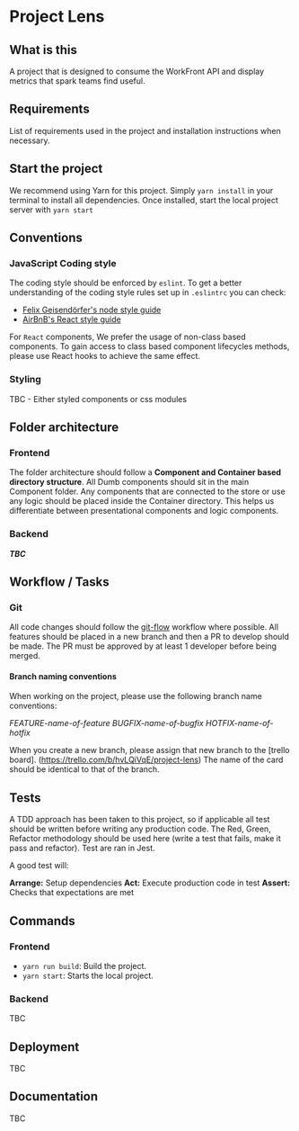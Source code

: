 # Project Lens

## What is this

A project that is designed to consume the WorkFront API and display metrics that spark teams find useful.


## Requirements

List of requirements used in the project and installation instructions when
necessary.

## Start the project
We recommend using Yarn for this project. Simply `yarn install` in your terminal to install all dependencies. Once installed, start the local project server with `yarn start`

## Conventions

### JavaScript Coding style

The coding style should be enforced by `eslint`. To get a better understanding
of the coding style rules set up in `.eslintrc` you can check:

- [Felix Geisendörfer's node style guide](https://github.com/felixge/node-style-guide)
- [AirBnB's React style guide](https://github.com/airbnb/javascript/tree/master/react)


For `React` components, We prefer the usage of non-class based components. To gain access to class based component lifecycles methods, please use React hooks to achieve the same effect.

### Styling
TBC - Either styled components or css modules

## Folder architecture

### Frontend

The folder architecture should follow a **Component and Container based directory
structure**. All Dumb components should sit in the main Component folder. Any components that are connected to the store or use any logic should be placed inside the Container directory. This helps us differentiate between presentational components and logic components.

### Backend
***TBC***

## Workflow / Tasks
### Git
All code changes should follow the [git-flow](https://datasift.github.io/gitflow/IntroducingGitFlow.html) workflow where possible. All features should be placed in a new branch and then a PR to develop should be made. The PR must be approved by at least 1 developer before being merged.

#### Branch naming conventions
When working on the project, please use the following branch name conventions:

*FEATURE-name-of-feature
BUGFIX-name-of-bugfix
HOTFIX-name-of-hotfix*


When you create a new branch, please assign that new branch to the [trello board]. (https://trello.com/b/hvLQiVqE/project-lens) The name of the card should be identical to that of the branch.

## Tests
A TDD approach has been taken to this project, so if applicable all test should be written before writing any production code. The Red, Green, Refactor methodology should be used here (write a test that fails, make it pass and refactor). Test are ran in Jest. 

A good test will:

**Arrange:** Setup dependencies
**Act:** Execute production code in test
**Assert:** Checks that expectations are met

## Commands

### Frontend

- `yarn run build`: Build the project.
- `yarn start`: Starts the local project.


### Backend

TBC

## Deployment
TBC

## Documentation

TBC